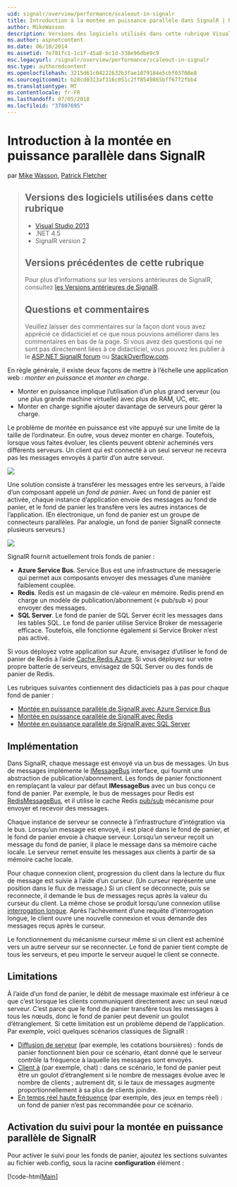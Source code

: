 ```yaml
---
uid: signalr/overview/performance/scaleout-in-signalr
title: Introduction à la montée en puissance parallèle dans SignalR | Microsoft Docs
author: MikeWasson
description: Versions des logiciels utilisés dans cette rubrique Visual Studio 2013, .NET 4.5 SignalR les versions précédentes de la version 2 de cette rubrique pour plus d’informations sur les versions antérieures de...
ms.author: aspnetcontent
ms.date: 06/10/2014
ms.assetid: 7e781fc1-1c1f-45a8-bc1d-338e96dbe9c9
msc.legacyurl: /signalr/overview/performance/scaleout-in-signalr
msc.type: authoredcontent
ms.openlocfilehash: 3215d61c04222632b3fae1079184e5cbf03708e8
ms.sourcegitcommit: b28cd0313af316c051c2ff8549865bff67f2fbb4
ms.translationtype: MT
ms.contentlocale: fr-FR
ms.lasthandoff: 07/05/2018
ms.locfileid: "37807695"
---
```

<a name="introduction-to-scaleout-in-signalr"></a>Introduction à la montée en puissance parallèle dans SignalR
====================
par [Mike Wasson](https://github.com/MikeWasson), [Patrick Fletcher](https://github.com/pfletcher)

> ## <a name="software-versions-used-in-this-topic"></a>Versions des logiciels utilisées dans cette rubrique
> 
> 
> - [Visual Studio 2013](https://www.microsoft.com/visualstudio/eng/2013-downloads)
> - .NET 4.5
> - SignalR version 2
>   
> 
> 
> ## <a name="previous-versions-of-this-topic"></a>Versions précédentes de cette rubrique
> 
> Pour plus d’informations sur les versions antérieures de SignalR, consultez [les Versions antérieures de SignalR](../older-versions/index.md).
> 
> ## <a name="questions-and-comments"></a>Questions et commentaires
> 
> Veuillez laisser des commentaires sur la façon dont vous avez apprécié ce didacticiel et ce que nous pouvions améliorer dans les commentaires en bas de la page. Si vous avez des questions qui ne sont pas directement liées à ce didacticiel, vous pouvez les publier à le [ASP.NET SignalR forum](https://forums.asp.net/1254.aspx/1?ASP+NET+SignalR) ou [StackOverflow.com](http://stackoverflow.com/).


En règle générale, il existe deux façons de mettre à l’échelle une application web : *monter en puissance* et *monter en charge*.

- Monter en puissance implique l’utilisation d’un plus grand serveur (ou une plus grande machine virtuelle) avec plus de RAM, UC, etc.
- Monter en charge signifie ajouter davantage de serveurs pour gérer la charge.

Le problème de montée en puissance est vite appuyé sur une limite de la taille de l’ordinateur. En outre, vous devez monter en charge. Toutefois, lorsque vous faites évoluer, les clients peuvent obtenir acheminés vers différents serveurs. Un client qui est connecté à un seul serveur ne recevra pas les messages envoyés à partir d’un autre serveur.

![](scaleout-in-signalr/_static/image1.png)

Une solution consiste à transférer les messages entre les serveurs, à l’aide d’un composant appelé un *fond de panier*. Avec un fond de panier est activée, chaque instance d’application envoie des messages au fond de panier, et le fond de panier les transfère vers les autres instances de l’application. (En électronique, un fond de panier est un groupe de connecteurs parallèles. Par analogie, un fond de panier SignalR connecte plusieurs serveurs.)

![](scaleout-in-signalr/_static/image2.png)

SignalR fournit actuellement trois fonds de panier :

- **Azure Service Bus**. Service Bus est une infrastructure de messagerie qui permet aux composants envoyer des messages d’une manière faiblement couplée.
- **Redis**. Redis est un magasin de clé-valeur en mémoire. Redis prend en charge un modèle de publication/abonnement (« pub/sub ») pour envoyer des messages.
- **SQL Server**. Le fond de panier de SQL Server écrit les messages dans les tables SQL. Le fond de panier utilise Service Broker de messagerie efficace. Toutefois, elle fonctionne également si Service Broker n’est pas activé.

Si vous déployez votre application sur Azure, envisagez d’utiliser le fond de panier de Redis à l’aide [Cache Redis Azure](https://azure.microsoft.com/services/cache/). Si vous déployez sur votre propre batterie de serveurs, envisagez de SQL Server ou des fonds de panier de Redis.

Les rubriques suivantes contiennent des didacticiels pas à pas pour chaque fond de panier :

- [Montée en puissance parallèle de SignalR avec Azure Service Bus](scaleout-with-windows-azure-service-bus.md)
- [Montée en puissance parallèle de SignalR avec Redis](scaleout-with-redis.md)
- [Montée en puissance parallèle de SignalR avec SQL Server](scaleout-with-sql-server.md)

## <a name="implementation"></a>Implémentation

Dans SignalR, chaque message est envoyé via un bus de messages. Un bus de messages implémente le [IMessageBus](https://msdn.microsoft.com/library/microsoft.aspnet.signalr.messaging.imessagebus(v=vs.100).aspx) interface, qui fournit une abstraction de publication/abonnement. Les fonds de panier fonctionnent en remplaçant la valeur par défaut **IMessageBus** avec un bus conçu ce fond de panier. Par exemple, le bus de messages pour Redis est [RedisMessageBus](https://msdn.microsoft.com/library/microsoft.aspnet.signalr.redis.redismessagebus(v=vs.100).aspx), et il utilise le cache Redis [pub/sub](http://redis.io/topics/pubsub) mécanisme pour envoyer et recevoir des messages.

Chaque instance de serveur se connecte à l’infrastructure d’intégration via le bus. Lorsqu’un message est envoyé, il est placé dans le fond de panier, et le fond de panier envoie à chaque serveur. Lorsqu’un serveur reçoit un message du fond de panier, il place le message dans sa mémoire cache locale. Le serveur remet ensuite les messages aux clients à partir de sa mémoire cache locale.

Pour chaque connexion client, progression du client dans la lecture du flux de message est suivie à l’aide d’un curseur. (Un curseur représente une position dans le flux de message.) Si un client se déconnecte, puis se reconnecte, il demande le bus de messages reçus après la valeur du curseur du client. La même chose se produit lorsqu’une connexion utilise [interrogation longue](../getting-started/introduction-to-signalr.md#transports). Après l’achèvement d’une requête d’interrogation longue, le client ouvre une nouvelle connexion et vous demande des messages reçus après le curseur.

Le fonctionnement du mécanisme curseur même si un client est acheminé vers un autre serveur sur se reconnecter. Le fond de panier tient compte de tous les serveurs, et peu importe le serveur auquel le client se connecte.

## <a name="limitations"></a>Limitations

À l’aide d’un fond de panier, le débit de message maximale est inférieur à ce que c’est lorsque les clients communiquent directement avec un seul nœud serveur. C’est parce que le fond de panier transfère tous les messages à tous les nœuds, donc le fond de panier peut devenir un goulot d’étranglement. Si cette limitation est un problème dépend de l’application. Par exemple, voici quelques scénarios classiques de SignalR :

- [Diffusion de serveur](../getting-started/tutorial-server-broadcast-with-signalr.md) (par exemple, les cotations boursières) : fonds de panier fonctionnent bien pour ce scénario, étant donné que le serveur contrôle la fréquence à laquelle les messages sont envoyés.
- [Client à](../getting-started/tutorial-getting-started-with-signalr.md) (par exemple, chat) : dans ce scénario, le fond de panier peut être un goulot d’étranglement si le nombre de messages évolue avec le nombre de clients ; autrement dit, si le taux de messages augmente proportionnellement à sa plus de clients joindre.
- [En temps réel haute fréquence](../getting-started/tutorial-high-frequency-realtime-with-signalr.md) (par exemple, des jeux en temps réel) : un fond de panier n’est pas recommandée pour ce scénario.

## <a name="enabling-tracing-for-signalr-scaleout"></a>Activation du suivi pour la montée en puissance parallèle de SignalR

Pour activer le suivi pour les fonds de panier, ajoutez les sections suivantes au fichier web.config, sous la racine **configuration** élément :

[!code-html[Main](scaleout-in-signalr/samples/sample1.html)]
